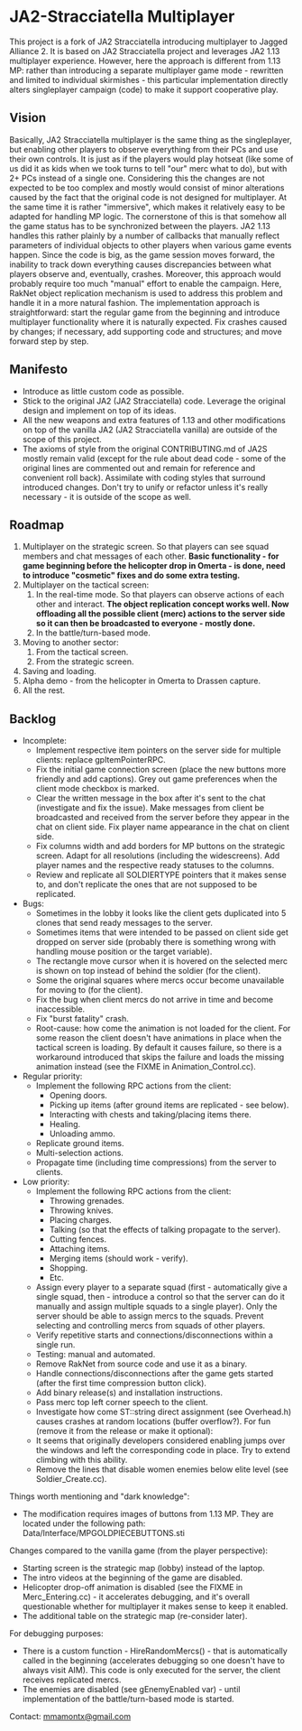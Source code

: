 # JA2-Stracciatella Multiplayer

This project is a fork of JA2 Stracciatella introducing multiplayer to Jagged Alliance 2. It is based on JA2 Stracciatella project and leverages JA2 1.13 multiplayer experience. However, here the approach is different from 1.13 MP: rather than introducing a separate multiplayer game mode - rewritten and limited to individual skirmishes - this particular implementation directly alters singleplayer campaign (code) to make it support cooperative play.

## Vision

Basically, JA2 Stracciatella multiplayer is the same thing as the singleplayer, but enabling other players to observe everything from their PCs and use their own controls. It is just as if the players would play hotseat (like some of us did it as kids when we took turns to tell "our" merc what to do), but with 2+ PCs instead of a single one. Considering this the changes are not expected to be too complex and mostly would consist of minor alterations caused by the fact that the original code is not designed for multiplayer. At the same time it is rather "immersive", which makes it relatively easy to be adapted for handling MP logic. The cornerstone of this is that somehow all the game status has to be synchronized between the players. JA2 1.13 handles this rather plainly by a number of callbacks that manually reflect parameters of individual objects to other players when various game events happen. Since the code is big, as the game session moves forward, the inability to track down everything causes discrepancies between what players observe and, eventually, crashes. Moreover, this approach would probably require too much "manual" effort to enable the campaign. Here, RakNet object replication mechanism is used to address this problem and handle it in a more natural fashion. The implementation approach is straightforward: start the regular game from the beginning and introduce multiplayer functionality where it is naturally expected. Fix crashes caused by changes; if necessary, add supporting code and structures; and move forward step by step.

## Manifesto

- Introduce as little custom code as possible.
- Stick to the original JA2 (JA2 Stracciatella) code. Leverage the original design and implement on top of its ideas.
- All the new weapons and extra features of 1.13 and other modifications on top of the vanilla JA2 (JA2 Stracciatella vanilla) are outside of the scope of this project.
- The axioms of style from the original CONTRIBUTING.md of JA2S mostly remain valid (except for the rule about dead code - some of the original lines are commented out and remain for reference and convenient roll back). Assimilate with coding styles that surround introduced changes. Don't try to unify or refactor unless it's really necessary - it is outside of the scope as well.

## Roadmap

1. Multiplayer on the strategic screen. So that players can see squad members and chat messages of each other. **Basic functionality - for game beginning before the helicopter drop in Omerta - is done, need to introduce "cosmetic" fixes and do some extra testing.**
2. Multiplayer on the tactical screen:
    1. In the real-time mode. So that players can observe actions of each other and interact. **The object replication concept works well. Now offloading all the possible client (merc) actions to the server side so it can then be broadcasted to everyone - mostly done.**
    2. In the battle/turn-based mode.
3. Moving to another sector:
    1. From the tactical screen.
    2. From the strategic screen.
4. Saving and loading.
5. Alpha demo - from the helicopter in Omerta to Drassen capture.
6. All the rest.

## Backlog

- Incomplete:
    - Implement respective item pointers on the server side for multiple clients: replace gpItemPointerRPC.
    - Fix the initial game connection screen (place the new buttons more friendly and add captions). Grey out game preferences when the client mode checkbox is marked.
    - Clear the written message in the box after it's sent to the chat (investigate and fix the issue). Make messages from client be broadcasted and received from the server before they appear in the chat on client side. Fix player name appearance in the chat on client side.
    - Fix columns width and add borders for MP buttons on the strategic screen. Adapt for all resolutions (including the widescreens). Add player names and the respective ready statuses to the columns.
    - Review and replicate all SOLDIERTYPE pointers that it makes sense to, and don't replicate the ones that are not supposed to be replicated.
- Bugs:
    - Sometimes in the lobby it looks like the client gets duplicated into 5 clones that send ready messages to the server.
    - Sometimes items that were intended to be passed on client side get dropped on server side (probably there is something wrong with handling mouse position or the target variable).
    - The rectangle move cursor when it is hovered on the selected merc is shown on top instead of behind the soldier (for the client).
    - Some the original squares where mercs occur become unavailable for moving to (for the client).
    - Fix the bug when client mercs do not arrive in time and become inaccessible.
    - Fix "burst fatality" crash.
    - Root-cause: how come the animation is not loaded for the client. For some reason the client doesn't have animations in place when the tactical screen is loading. By default it causes failure, so there is a workaround introduced that skips the failure and loads the missing animation instead (see the FIXME in Animation_Control.cc).
- Regular priority:
    - Implement the following RPC actions from the client:
        - Opening doors.
        - Picking up items (after ground items are replicated - see below).
        - Interacting with chests and taking/placing items there.
        - Healing.
        - Unloading ammo.
    - Replicate ground items.
    - Multi-selection actions.
    - Propagate time (including time compressions) from the server to clients.
- Low priority:
    - Implement the following RPC actions from the client:
        - Throwing grenades.
        - Throwing knives.
        - Placing charges.
        - Talking (so that the effects of talking propagate to the server).
        - Cutting fences.
        - Attaching items.
        - Merging items (should work - verify).
        - Shopping.
        - Etc.
    - Assign every player to a separate squad (first - automatically give a single squad, then - introduce a control so that the server can do it manually and assign multiple squads to a single player). Only the server should be able to assign mercs to the squads. Prevent selecting and controlling mercs from squads of other players.
    - Verify repetitive starts and connections/disconnections within a single run.
    - Testing: manual and automated.
    - Remove RakNet from source code and use it as a binary.
    - Handle connections/disconnections after the game gets started (after the first time compression button click).
    - Add binary release(s) and installation instructions.
    - Pass merc top left corner speech to the client.
    - Investigate how come ST::string direct assignment (see Overhead.h) causes crashes at random locations (buffer overflow?).
For fun (remove it from the release or make it optional):
    - It seems that originally developers considered enabling jumps over the windows and left the corresponding code in place. Try to extend climbing with this ability.
    - Remove the lines that disable women enemies below elite level (see Soldier_Create.cc).

Things worth mentioning and "dark knowledge":

- The modification requires images of buttons from 1.13 MP. They are located under the following path: Data/Interface/MPGOLDPIECEBUTTONS.sti

Changes compared to the vanilla game (from the player perspective):

- Starting screen is the strategic map (lobby) instead of the laptop.
- The intro videos at the beginning of the game are disabled.
- Helicopter drop-off animation is disabled (see the FIXME in Merc_Entering.cc) - it accelerates debugging, and it's overall questionable whether for multiplayer it makes sense to keep it enabled.
- The additional table on the strategic map (re-consider later).

For debugging purposes:

- There is a custom function - HireRandomMercs() - that is automatically called in the beginning (accelerates debugging so one doesn't have to always visit AIM). This code is only executed for the server, the client receives replicated mercs.
- The enemies are disabled (see gEnemyEnabled var) - until implementation of the battle/turn-based mode is started.

Contact: mmamontx@gmail.com
